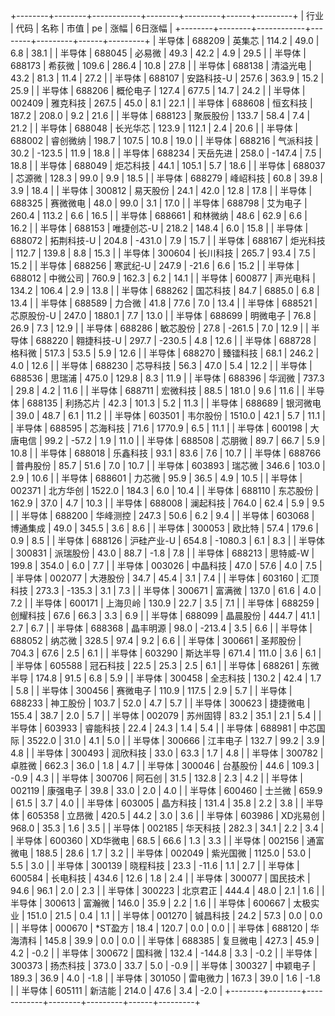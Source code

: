 +--------+--------+------------+--------+---------+------+---------+
|  行业  |  代码  |    名称    |  市值  |   pe    | 涨幅 | 6日涨幅 |
+--------+--------+------------+--------+---------+------+---------+
| 半导体 | 688209 |   英集芯   | 114.2  |  49.0   | 6.8  |  38.1   |
| 半导体 | 688045 |   必易微   |  49.3  |  42.2   | 4.9  |  29.5   |
| 半导体 | 688173 |   希荻微   | 109.6  |  286.4  | 10.8 |  27.8   |
| 半导体 | 688138 |  清溢光电  |  43.2  |  81.3   | 11.4 |  27.2   |
| 半导体 | 688107 | 安路科技-U | 257.6  |  363.9  | 15.2 |  25.9   |
| 半导体 | 688206 |  概伦电子  | 127.4  |  677.5  | 14.7 |  24.2   |
| 半导体 | 002409 |  雅克科技  | 267.5  |  45.0   | 8.1  |  22.1   |
| 半导体 | 688608 |  恒玄科技  | 187.2  |  208.0  | 9.2  |  21.6   |
| 半导体 | 688123 |  聚辰股份  | 133.7  |  58.4   | 7.4  |  21.2   |
| 半导体 | 688048 |  长光华芯  | 123.9  |  112.1  | 2.4  |  20.6   |
| 半导体 | 688002 |  睿创微纳  | 198.7  |  107.5  | 10.8 |  19.0   |
| 半导体 | 688216 |  气派科技  |  30.2  | -123.5  | 11.9 |  18.8   |
| 半导体 | 688234 |  天岳先进  | 258.0  | -147.4  | 7.5  |  18.8   |
| 半导体 | 688049 |  炬芯科技  |  44.1  |  105.1  | 5.7  |  18.6   |
| 半导体 | 688037 |   芯源微   | 128.3  |  99.0   | 9.9  |  18.5   |
| 半导体 | 688279 |  峰岹科技  |  60.8  |  39.8   | 3.9  |  18.4   |
| 半导体 | 300812 |  易天股份  |  24.1  |  42.0   | 12.8 |  17.8   |
| 半导体 | 688325 |  赛微微电  |  48.0  |  99.0   | 3.1  |  17.0   |
| 半导体 | 688798 |  艾为电子  | 260.4  |  113.2  | 6.6  |  16.5   |
| 半导体 | 688661 |  和林微纳  |  48.6  |  62.9   | 6.6  |  16.2   |
| 半导体 | 688153 | 唯捷创芯-U | 218.2  |  148.4  | 6.0  |  15.8   |
| 半导体 | 688072 | 拓荆科技-U | 204.8  | -431.0  | 7.9  |  15.7   |
| 半导体 | 688167 |  炬光科技  | 112.7  |  139.8  | 8.8  |  15.3   |
| 半导体 | 300604 |  长川科技  | 265.7  |  93.4   | 7.5  |  15.2   |
| 半导体 | 688256 |  寒武纪-U  | 247.9  |  -21.6  | 6.6  |  15.2   |
| 半导体 | 688012 |  中微公司  | 760.9  |  162.3  | 6.2  |  14.1   |
| 半导体 | 600877 |  声光电科  | 134.2  |  106.4  | 2.9  |  13.8   |
| 半导体 | 688262 |  国芯科技  |  84.7  | 6885.0  | 6.8  |  13.4   |
| 半导体 | 688589 |   力合微   |  41.8  |  77.6   | 7.0  |  13.4   |
| 半导体 | 688521 | 芯原股份-U | 247.0  | 1880.1  | 7.7  |  13.0   |
| 半导体 | 688699 |  明微电子  |  76.8  |  26.9   | 7.3  |  12.9   |
| 半导体 | 688286 |  敏芯股份  |  27.8  | -261.5  | 7.0  |  12.9   |
| 半导体 | 688220 | 翱捷科技-U | 297.7  | -230.5  | 4.8  |  12.6   |
| 半导体 | 688728 |   格科微   | 517.3  |  53.5   | 5.9  |  12.6   |
| 半导体 | 688270 |  臻镭科技  |  68.1  |  246.2  | 4.0  |  12.6   |
| 半导体 | 688230 |  芯导科技  |  56.3  |  47.0   | 5.4  |  12.2   |
| 半导体 | 688536 |   思瑞浦   | 475.0  |  129.8  | 8.3  |  11.9   |
| 半导体 | 688396 |   华润微   | 737.3  |  29.8   | 4.2  |  11.6   |
| 半导体 | 688711 |  宏微科技  |  88.5  |  181.0  | 9.6  |  11.6   |
| 半导体 | 688135 |  利扬芯片  |  42.3  |  101.3  | 5.2  |  11.3   |
| 半导体 | 688689 |  银河微电  |  39.0  |  48.7   | 6.1  |  11.2   |
| 半导体 | 603501 |  韦尔股份  | 1510.0 |  42.1   | 5.7  |  11.1   |
| 半导体 | 688595 |  芯海科技  |  71.6  | 1770.9  | 6.5  |  11.1   |
| 半导体 | 600198 |  大唐电信  |  99.2  |  -57.2  | 1.9  |  11.0   |
| 半导体 | 688508 |   芯朋微   |  89.7  |  66.7   | 5.9  |  10.8   |
| 半导体 | 688018 |  乐鑫科技  |  93.1  |  83.6   | 7.6  |  10.7   |
| 半导体 | 688766 |  普冉股份  |  85.7  |  51.6   | 7.0  |  10.7   |
| 半导体 | 603893 |   瑞芯微   | 346.6  |  103.0  | 2.9  |  10.6   |
| 半导体 | 688601 |   力芯微   |  95.9  |  36.5   | 4.9  |  10.5   |
| 半导体 | 002371 |  北方华创  | 1522.0 |  184.3  | 6.0  |  10.4   |
| 半导体 | 688110 |  东芯股份  | 162.9  |  37.0   | 4.7  |  10.3   |
| 半导体 | 688008 |  澜起科技  | 764.0  |  62.4   | 5.9  |   9.5   |
| 半导体 | 688200 |  华峰测控  | 247.3  |  50.6   | 6.2  |   9.4   |
| 半导体 | 603068 |  博通集成  |  49.0  |  345.5  | 3.6  |   8.6   |
| 半导体 | 300053 |   欧比特   |  57.4  |  179.6  | 0.9  |   8.5   |
| 半导体 | 688126 | 沪硅产业-U | 654.8  | -1080.3 | 6.1  |   8.3   |
| 半导体 | 300831 |  派瑞股份  |  43.0  |  88.7   | -1.8 |   7.8   |
| 半导体 | 688213 |  思特威-W  | 199.8  |  354.0  | 6.0  |   7.7   |
| 半导体 | 003026 |  中晶科技  |  47.0  |  57.6   | 4.0  |   7.5   |
| 半导体 | 002077 |  大港股份  |  34.7  |  45.4   | 3.1  |   7.4   |
| 半导体 | 603160 |  汇顶科技  | 273.3  | -135.3  | 3.1  |   7.3   |
| 半导体 | 300671 |   富满微   | 137.0  |  61.6   | 4.0  |   7.2   |
| 半导体 | 600171 |  上海贝岭  | 130.9  |  22.7   | 3.5  |   7.1   |
| 半导体 | 688259 |  创耀科技  |  67.6  |  66.3   | 3.3  |   6.9   |
| 半导体 | 688099 |  晶晨股份  | 444.7  |  41.1   | 2.7  |   6.7   |
| 半导体 | 688368 |  晶丰明源  |  98.0  | -213.4  | 3.5  |   6.6   |
| 半导体 | 688052 |   纳芯微   | 328.5  |  97.4   | 9.2  |   6.6   |
| 半导体 | 300661 |  圣邦股份  | 704.3  |  67.6   | 2.5  |   6.1   |
| 半导体 | 603290 |  斯达半导  | 671.4  |  111.0  | 3.6  |   6.1   |
| 半导体 | 605588 |  冠石科技  |  22.5  |  25.3   | 2.5  |   6.1   |
| 半导体 | 688261 |  东微半导  | 174.8  |  91.5   | 6.8  |   5.9   |
| 半导体 | 300458 |  全志科技  | 130.2  |  42.4   | 1.7  |   5.8   |
| 半导体 | 300456 |  赛微电子  | 110.9  |  117.5  | 2.9  |   5.7   |
| 半导体 | 688233 |  神工股份  | 103.7  |  52.0   | 4.7  |   5.7   |
| 半导体 | 300623 |  捷捷微电  | 155.4  |  38.7   | 2.0  |   5.7   |
| 半导体 | 002079 |  苏州固锝  |  83.2  |  35.1   | 2.1  |   5.4   |
| 半导体 | 603933 |  睿能科技  |  22.4  |  24.3   | 1.4  |   5.4   |
| 半导体 | 688981 |  中芯国际  | 3522.0 |  31.0   | 4.1  |   5.0   |
| 半导体 | 300666 |  江丰电子  | 132.7  |  99.2   | 3.9  |   4.8   |
| 半导体 | 300493 |  润欣科技  |  33.0  |  63.3   | 1.7  |   4.8   |
| 半导体 | 300782 |   卓胜微   | 662.3  |  36.0   | 1.8  |   4.7   |
| 半导体 | 300046 |  台基股份  |  44.6  |  109.3  | -0.9 |   4.3   |
| 半导体 | 300706 |   阿石创   |  31.5  |  132.8  | 2.3  |   4.2   |
| 半导体 | 002119 |  康强电子  |  39.8  |  33.0   | 2.0  |   4.0   |
| 半导体 | 600460 |   士兰微   | 659.9  |  61.5   | 3.7  |   4.0   |
| 半导体 | 603005 |  晶方科技  | 131.4  |  35.8   | 2.2  |   3.8   |
| 半导体 | 605358 |   立昂微   | 420.5  |  44.2   | 3.0  |   3.6   |
| 半导体 | 603986 |  XD兆易创  | 968.0  |  35.3   | 1.6  |   3.5   |
| 半导体 | 002185 |  华天科技  | 282.3  |  34.1   | 2.2  |   3.4   |
| 半导体 | 600360 |  XD华微电  |  68.5  |  66.6   | 1.3  |   3.3   |
| 半导体 | 002156 |  通富微电  | 188.5  |  28.6   | 1.7  |   3.2   |
| 半导体 | 002049 |  紫光国微  | 1125.0 |  53.0   | 5.5  |   3.0   |
| 半导体 | 300139 |  晓程科技  |  23.3  |  -11.6  | 1.1  |   2.7   |
| 半导体 | 600584 |  长电科技  | 434.6  |  12.6   | 1.8  |   2.4   |
| 半导体 | 300077 |  国民技术  |  94.6  |  96.1   | 2.0  |   2.3   |
| 半导体 | 300223 |  北京君正  | 444.4  |  48.0   | 2.1  |   1.6   |
| 半导体 | 300613 |   富瀚微   | 146.0  |  35.9   | 2.2  |   1.6   |
| 半导体 | 600667 |  太极实业  | 151.0  |  21.5   | 0.4  |   1.1   |
| 半导体 | 001270 |  铖昌科技  |  24.2  |  57.3   | 0.0  |   0.0   |
| 半导体 | 000670 |  *ST盈方   |  18.4  |  120.7  | 0.0  |   0.0   |
| 半导体 | 688120 |  华海清科  | 145.8  |  39.9   | 0.0  |   0.0   |
| 半导体 | 688385 |  复旦微电  | 427.3  |  45.9   | 4.2  |  -0.2   |
| 半导体 | 300672 |   国科微   | 132.4  | -144.8  | 3.3  |  -0.2   |
| 半导体 | 300373 |  扬杰科技  | 373.0  |  33.7   | 5.0  |  -0.9   |
| 半导体 | 300327 |  中颖电子  | 189.3  |  36.9   | 4.0  |  -1.8   |
| 半导体 | 301050 |  雷电微力  | 167.3  |  39.0   | 1.6  |  -1.8   |
| 半导体 | 605111 |   新洁能   | 214.0  |  47.6   | 3.4  |  -2.0   |
+--------+--------+------------+--------+---------+------+---------+
